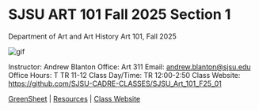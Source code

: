 **SJSU ART 101 Fall 2025 Section 1**
======================
Department of Art and Art History
Art 101, Fall 2025

![gif](https://i.imgur.com/pS5lIDd.gif)

Instructor: Andrew Blanton
Office: Art 311
Email: andrew.blanton@sjsu.edu
Office Hours: T TR 11-12
Class Day/Time: TR 12:00-2:50
Class Website: https://github.com/SJSU-CADRE-CLASSES/SJSU_Art_101_F25_01

[GreenSheet](https://github.com/SJSU-CADRE-CLASSES/SJSU_Art_101_F25_01/blob/master/GREENSHEET.md)
| [Resources](https://github.com/SJSU-CADRE-CLASSES/SJSU_Art_101_F25_01/blob/master/RESOURCES.md)
| [Class Website](https://github.com/SJSU-CADRE-CLASSES/SJSU_Art_101_F25_01)

